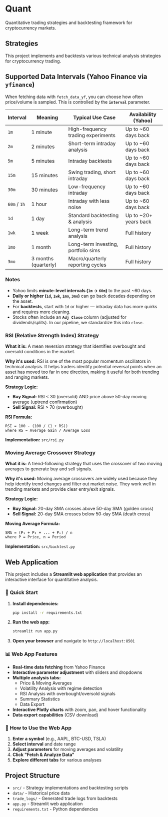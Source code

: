 # Quant
Quantitative trading strategies and backtesting framework for cryptocurrency markets.

## Strategies

This project implements and backtests various technical analysis strategies for cryptocurrency trading.

## Supported Data Intervals (Yahoo Finance via `yfinance`)

When fetching data with `fetch_data_yf`, you can choose how often price/volume is sampled. This is controlled by the **`interval`** parameter.

| Interval     | Meaning             | Typical Use Case                   | Availability (Yahoo)            |
|--------------|---------------------|------------------------------------|---------------------------------|
| `1m`         | 1 minute            | High-frequency trading experiments | Up to ~60 days back             |
| `2m`         | 2 minutes           | Short-term intraday analysis       | Up to ~60 days back             |
| `5m`         | 5 minutes           | Intraday backtests                 | Up to ~60 days back             |
| `15m`        | 15 minutes          | Swing trading, short intraday      | Up to ~60 days back             |
| `30m`        | 30 minutes          | Low-frequency intraday             | Up to ~60 days back             |
| `60m` / `1h` | 1 hour              | Intraday with less noise           | Up to ~60 days back             |
| `1d`         | 1 day               | Standard backtesting & analysis    | Up to ~20+ years back           |
| `1wk`        | 1 week              | Long-term trend analysis           | Full history                    |
| `1mo`        | 1 month             | Long-term investing, portfolio sims| Full history                    |
| `3mo`        | 3 months (quarterly)| Macro/quarterly reporting cycles   | Full history                    |

### Notes
- Yahoo limits **minute-level intervals (`1m` → `60m`)** to the past ~60 days.  
- **Daily or higher (`1d`, `1wk`, `1mo`, `3mo`)** can go back decades depending on the asset.  
- For **backtests**, start with `1d` or higher — intraday data has more quirks and requires more cleaning.  
- Stocks often include an **`Adj Close`** column (adjusted for dividends/splits). In our pipeline, we standardize this into `close`.

### RSI (Relative Strength Index) Strategy

**What it is:** A mean reversion strategy that identifies overbought and oversold conditions in the market.

**Why it's used:** RSI is one of the most popular momentum oscillators in technical analysis. It helps traders identify potential reversal points when an asset has moved too far in one direction, making it useful for both trending and ranging markets.

**Strategy Logic:**
- **Buy Signal:** RSI < 30 (oversold) AND price above 50-day moving average (uptrend confirmation)
- **Sell Signal:** RSI > 70 (overbought)

**RSI Formula:**
```
RSI = 100 - (100 / (1 + RS))
where RS = Average Gain / Average Loss
```

**Implementation:** `src/rsi.py`

### Moving Average Crossover Strategy

**What it is:** A trend-following strategy that uses the crossover of two moving averages to generate buy and sell signals.

**Why it's used:** Moving average crossovers are widely used because they help identify trend changes and filter out market noise. They work well in trending markets and provide clear entry/exit signals.

**Strategy Logic:**
- **Buy Signal:** 20-day SMA crosses above 50-day SMA (golden cross)
- **Sell Signal:** 20-day SMA crosses below 50-day SMA (death cross)

**Moving Average Formula:**
```
SMA = (P₁ + P₂ + ... + Pₙ) / n
where P = Price, n = Period
```

**Implementation:** `src/backtest.py`

## Web Application

This project includes a **Streamlit web application** that provides an interactive interface for quantitative analysis.

### 🚀 **Quick Start**

1. **Install dependencies:**
   ```bash
   pip install -r requirements.txt
   ```

2. **Run the web app:**
   ```bash
   streamlit run app.py
   ```

3. **Open your browser** and navigate to `http://localhost:8501`

### 📊 **Web App Features**

- **Real-time data fetching** from Yahoo Finance
- **Interactive parameter adjustment** with sliders and dropdowns
- **Multiple analysis tabs:**
  - Price & Moving Averages
  - Volatility Analysis with regime detection
  - RSI Analysis with overbought/oversold signals
  - Summary Statistics
  - Data Export
- **Interactive Plotly charts** with zoom, pan, and hover functionality
- **Data export capabilities** (CSV download)

### 🎯 **How to Use the Web App**

1. **Enter a symbol** (e.g., AAPL, BTC-USD, TSLA)
2. **Select interval** and date range
3. **Adjust parameters** for moving averages and volatility
4. **Click "Fetch & Analyze Data"**
5. **Explore different tabs** for various analyses

## Project Structure

- `src/` - Strategy implementations and backtesting scripts
- `data/` - Historical price data
- `trade_logs/` - Generated trade logs from backtests
- `app.py` - Streamlit web application
- `requirements.txt` - Python dependencies
